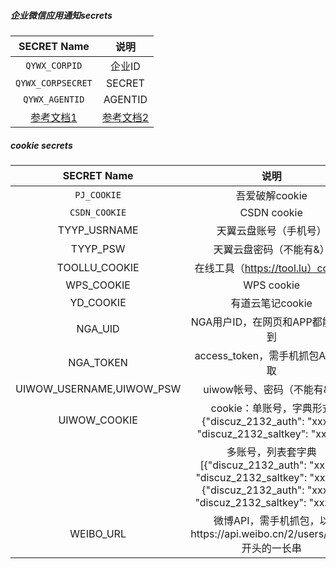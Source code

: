 ##### 企业微信应用通知secrets

|                  SECRET Name                   |                             说明                             |
| :--------------------------------------------: | :----------------------------------------------------------: |
|                 `QYWX_CORPID`                  |                            企业ID                            |
|               `QYWX_CORPSECRET`                |                            SECRET                            |
|                 `QYWX_AGENTID`                 |                           AGENTID                            |
| [参考文档1](http://note.youdao.com/s/HMiudGkb) | [参考文档2](http://note.youdao.com/noteshare?id=1a0c8aff284ad28cbd011b29b3ad0191) |



##### cookie secrets


|       SECRET Name        |                             说明                             |
| :----------------------: | :----------------------------------------------------------: |
|       `PJ_COOKIE`        |                        吾爱破解cookie                        |
|      `CSDN_COOKIE`       |                         CSDN cookie                          |
|       TYYP_USRNAME       |                    天翼云盘账号（手机号）                    |
|         TYYP_PSW         |                   天翼云盘密码（不能有&）                    |
|      TOOLLU_COOKIE       |              在线工具（https://tool.lu）cookie               |
|        WPS_COOKIE        |                          WPS cookie                          |
|        YD_COOKIE         |                       有道云笔记cookie                       |
|         NGA_UID          |               NGA用户ID，在网页和APP都能获取到               |
|        NGA_TOKEN         |               access_token，需手机抓包APP获取                |
| UIWOW_USERNAME,UIWOW_PSW |                  uiwow帐号、密码（不能有&）                  |
|       UIWOW_COOKIE       | cookie：单账号，字典形式 {"discuz_2132_auth": "xxxx",     "discuz_2132_saltkey": "xxxx"} |
|                          | 多账号，列表套字典[{"discuz_2132_auth": "xxxx",     "discuz_2132_saltkey": "xxxx"},{"discuz_2132_auth": "xxxx",     "discuz_2132_saltkey": "xxxx"}] |
|        WEIBO_URL         | 微博API，需手机抓包，以https://api.weibo.cn/2/users/show开头的一长串 |



